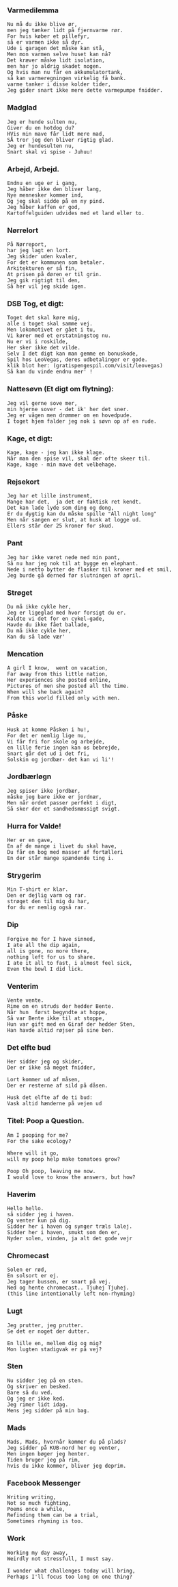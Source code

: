 ### Varmedilemma
    Nu må du ikke blive ør,
    men jeg tænker lidt på fjernvarme rør.
    For hvis køber et pillefyr,
    så er varmen ikke så dyr.
    Ude i garagen det måske kan stå,
    Men mon varmen selve huset kan nå?
    Det kræver måske lidt isolation,
    men har jo aldrig skadet nogen.
    Og hvis man nu får en akkumulatortank,
    så kan varmeregningen virkelig få bank.
    varme tanker i disse kolder tider,
    Jeg gider snart ikke mere dette varmepumpe fnidder.

### Madglad
    Jeg er hunde sulten nu,
    Giver du en hotdog du?
    HVis min mave får lidt mere mad,
    SÅ tror jeg den bliver rigtig glad.
    Jeg er hundesulten nu,
    Snart skal vi spise - Juhuu!

### Arbejd, Arbejd.
    Endnu en uge er i gang,
    Jeg håber ikke den bliver lang,
    Nye mennesker kommer ind,
    Og jeg skal sidde på en ny pind.
    Jeg håber kaffen er god,
    Kartoffelguiden udvides med et land eller to.

### Nørrelort
    På Nørreport, 
    har jeg lagt en lort.
    Jeg skider uden kvaler,
    For det er kommunen som betaler.
    Arkitekturen er så fin,
    At prisen på døren er til grin.
    Jeg gik rigtigt til den, 
    Så her vil jeg skide igen. 

### DSB Tog, et digt:
    Toget det skal køre mig,
    alle i toget skal samme vej.
    Men lokomotivet er gået i tu,
    Vi kører med et erstatningstog nu.
    Nu er vi i roskilde,
    Her sker ikke det vilde.
    Selv I det digt kan man gemme en bonuskode,
    Spil hos LeoVegas, deres udbetalinger er gode.
    klik blot her: (gratispengespil.com/visit/leovegas)
    Så kan du vinde endnu mer' !


### Nattesøvn (Et digt om flytning):

    Jeg vil gerne sove mer,
    min hjerne sover - det ik' her det sner.
    Jeg er vågen men drømmer om en hovedpude.
    I toget hjem falder jeg nok i søvn op af en rude.

### Kage, et digt:
    Kage, kage - jeg kan ikke klage.
    Når man den spise vil, skal der ofte skeer til.
    Kage, kage - min mave det velbehage.


### Rejsekort
    Jeg har et lille instrument, 
    Mange har det,  ja det er faktisk ret kendt. 
    Det kan lade lyde som ding og dong, 
    Er du dygtig kan du måske spille "All night long" 
    Men når sangen er slut, at husk at logge ud. 
    Ellers står der 25 kroner for skud. 

### Pant
    Jeg har ikke været nede med min pant, 
    Så nu har jeg nok til at bygge en elephant. 
    Nede i netto bytter de flasker til kroner med et smil,
    Jeg burde gå derned før slutningen af april.  

### Strøget
    Du må ikke cykle her, 
    Jeg er ligeglad med hvor forsigt du er. 
    Kaldte vi det for en cykel-gade, 
    Havde du ikke fået ballade, 
    Du må ikke cykle her, 
    Kan du så lade vær'


### Mencation
    A girl I know,  went on vacation, 
    Far away from this little nation, 
    Her experiences she posted online, 
    Pictures of men she posted all the time. 
    When will she back again? 
    From this world filled only with men.

### Påske
    Husk at komme Påsken i hu!,
    For det er nemlig lige nu,
    Vi får fri for skole og arbejde,
    en lille ferie ingen kan os bebrejde,
    Snart går det ud i det fri,
    Solskin og jordbær- det kan vi li'!

### Jordbærløgn
    Jeg spiser ikke jordbær,
    måske jeg bare ikke er jordnær,
    Men når ordet passer perfekt i digt,
    Så sker der et sandhedsmæssigt svigt.

### Hurra for Valde!
    Her er en gave,
    En af de mange i livet du skal have,
    Du får en bog med masser af fortælleri
    En der står mange spændende ting i.

### Strygerim
    Min T-shirt er klar. 
    Den er dejlig varm og rar.
    strøget den til mig du har,
    for du er nemlig også rar.

### Dip
    Forgive me for I have sinned,
    I ate all the dip again,
    all is gone, no more there,
    nothing left for us to share.
    I ate it all to fast, i almost feel sick,
    Even the bowl I did lick.

### Venterim
    Vente vente.
    Rime om en struds der hedder Bente.
    Når hun  først begyndte at hoppe, 
    Så var Bente ikke til at stoppe, 
    Hun var gift med en Giraf der hedder Sten, 
    Han havde altid røjser på sine ben.

### Det elfte bud
    Her sidder jeg og skider, 
    Der er ikke så meget fnidder, 

    Lort kommer ud af måsen, 
    Der er resterne af sild på dåsen. 

    Husk det elfte af de ti bud:
    Vask altid hænderne på vejen ud

### Titel: Poop a Question. 

    Am I pooping for me? 
    For the sake ecology? 

    Where will it go, 
    will my poop help make tomatoes grow? 

    Poop Oh poop, leaving me now. 
    I would love to know the answers, but how?

### Haverim
    Hello hello.
    så sidder jeg i haven.
    Og venter kun på dig.
    Sidder her i haven og synger træls lalej.
    Sidder her i haven, smukt som den er, 
    Nyder solen, vinden, ja alt det gode vejr

### Chromecast
    Solen er rød, 
    En solsort er ej. 
    Jeg tager bussen, er snart på vej. 
    Ned og hente chromecast.. Tjuhej Tjuhej. 
    (this line intentionally left non-rhyming) 

### Lugt
    Jeg prutter, jeg prutter. 
    Se det er noget der dutter. 

    En lille en, mellem dig og mig? 
    Mon lugten stadigvak er på vej?

### Sten
    Nu sidder jeg på en sten.
    Og skriver en besked.
    Bare så du ved.
    Og jeg er ikke ked.
    Jeg rimer lidt idag.
    Mens jeg sidder på min bag.

### Mads
    Mads, Mads, hvornår kommer du på plads?
    Jeg sidder på KUB-nord her og venter,
    Men ingen bøger jeg henter.
    Tiden bruger jeg på rim,
    hvis du ikke kommer, bliver jeg deprim.

### Facebook Messenger
    Writing writing, 
    Not so much fighting,
    Poems once a while,
    Refinding them can be a trial,
    Sometimes rhyming is too.

### Work
    Working my day away,
    Weirdly not stressfull, I must say.

    I wonder what challenges today will bring,
    Perhaps I'll focus too long on one thing?
    
